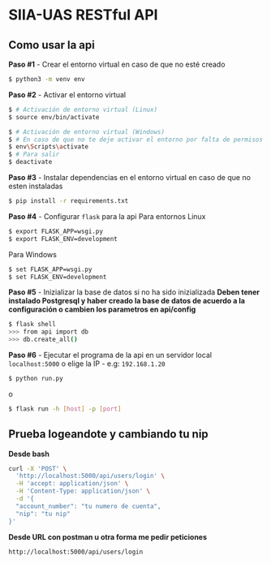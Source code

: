 # SIIA-UAS RESTful API

## Como usar la api

**Paso #1** - Crear el entorno virtual en caso de que no esté creado

```bash
$ python3 -m venv env
```

**Paso #2** - Activar el entorno virtual

```bash
$ # Activación de entorno virtual (Linux)
$ source env/bin/activate
```

```bash
$ # Activación de entorno virtual (Windows)
$ # En caso de que no te deje activar el entorno por falta de permisos usar el comando Set-ExecutionPolicy Unrestricted para poder ejecutar el comando
$ env\Scripts\activate
$ # Para salir
$ deactivate
```

**Paso #3** - Instalar dependencias en el entorno virtual en caso de que no esten instaladas

```bash
$ pip install -r requirements.txt
```

**Paso #4** - Configurar `flask` para la api
Para entornos Linux
```bash
$ export FLASK_APP=wsgi.py
$ export FLASK_ENV=development
```

Para Windows
```bash
$ set FLASK_APP=wsgi.py
$ set FLASK_ENV=development
```

**Paso #5** - Inizializar la base de datos si no ha sido inizializada
**Deben tener instalado Postgresql y haber creado la base de datos de acuerdo a la configuración o cambien los parametros en api/config**
```bash
$ flask shell
>>> from api import db
>>> db.create_all()
```

**Paso #6** - Ejecutar el programa de la api en un servidor local `localhost:5000` o elige la IP - e.g: `192.168.1.20`
```bash
$ python run.py
```
o
```bash
$ flask run -h [host] -p [port]
```

## Prueba logeandote y cambiando tu nip

**Desde bash**
```bash
curl -X 'POST' \
  'http://localhost:5000/api/users/login' \
  -H 'accept: application/json' \
  -H 'Content-Type: application/json' \
  -d '{
  "account_number": "tu numero de cuenta",
  "nip": "tu nip"
}'
```

**Desde URL con postman u otra forma me pedir peticiones**
```bash
http://localhost:5000/api/users/login
```